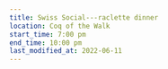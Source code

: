 ```yaml
---
title: Swiss Social---raclette dinner
location: Coq of the Walk
start_time: 7:00 pm
end_time: 10:00 pm
last_modified_at: 2022-06-11
---
```

